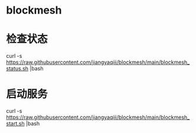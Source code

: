 # blockmesh

# 检查状态
curl -s https://raw.githubusercontent.com/jiangyaqiii/blockmesh/main/blockmesh_status.sh |bash

# 启动服务
curl -s https://raw.githubusercontent.com/jiangyaqiii/blockmesh/main/blockmesh_start.sh |bash
